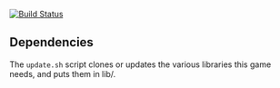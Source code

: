 
[![Build Status](https://travis-ci.org/Nyaa-tan/colony-sim-30.svg?branch=master)](https://travis-ci.org/Nyaa-tan/colony-sim-30)

## Dependencies

The `update.sh` script clones or updates the various libraries this game needs, and puts them in lib/.

